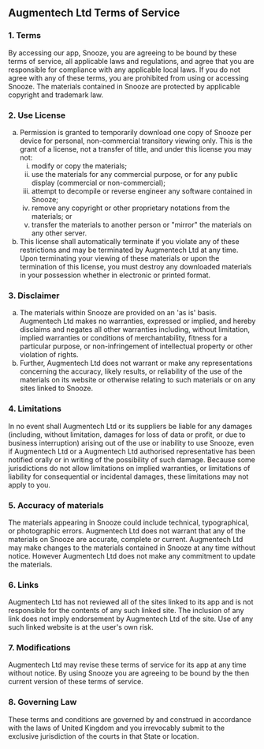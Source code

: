<h2>Augmentech Ltd Terms of Service</h2>
<h3>1. Terms</h3>
<p>By accessing our app, Snooze, you are agreeing to be bound by these terms of service, all applicable laws and regulations, and agree that you are responsible for compliance with any applicable local laws. If you do not agree with any of these terms, you are prohibited from using or accessing Snooze. The materials contained in Snooze are protected by applicable copyright and trademark law.</p>
<h3>2. Use License</h3>
<ol type="a">
   <li>Permission is granted to temporarily download one copy of Snooze per device for personal, non-commercial transitory viewing only. This is the grant of a license, not a transfer of title, and under this license you may not:
   <ol type="i">
       <li>modify or copy the materials;</li>
       <li>use the materials for any commercial purpose, or for any public display (commercial or non-commercial);</li>
       <li>attempt to decompile or reverse engineer any software contained in Snooze;</li>
       <li>remove any copyright or other proprietary notations from the materials; or</li>
       <li>transfer the materials to another person or "mirror" the materials on any other server.</li>
   </ol>
    </li>
   <li>This license shall automatically terminate if you violate any of these restrictions and may be terminated by Augmentech Ltd at any time. Upon terminating your viewing of these materials or upon the termination of this license, you must destroy any downloaded materials in your possession whether in electronic or printed format.</li>
</ol>
<h3>3. Disclaimer</h3>
<ol type="a">
   <li>The materials within Snooze are provided on an 'as is' basis. Augmentech Ltd makes no warranties, expressed or implied, and hereby disclaims and negates all other warranties including, without limitation, implied warranties or conditions of merchantability, fitness for a particular purpose, or non-infringement of intellectual property or other violation of rights.</li>
   <li>Further, Augmentech Ltd does not warrant or make any representations concerning the accuracy, likely results, or reliability of the use of the materials on its website or otherwise relating to such materials or on any sites linked to Snooze.</li>
</ol>
<h3>4. Limitations</h3>
<p>In no event shall Augmentech Ltd or its suppliers be liable for any damages (including, without limitation, damages for loss of data or profit, or due to business interruption) arising out of the use or inability to use Snooze, even if Augmentech Ltd or a Augmentech Ltd authorised representative has been notified orally or in writing of the possibility of such damage. Because some jurisdictions do not allow limitations on implied warranties, or limitations of liability for consequential or incidental damages, these limitations may not apply to you.</p>
<h3>5. Accuracy of materials</h3>
<p>The materials appearing in Snooze could include technical, typographical, or photographic errors. Augmentech Ltd does not warrant that any of the materials on Snooze are accurate, complete or current. Augmentech Ltd may make changes to the materials contained in Snooze at any time without notice. However Augmentech Ltd does not make any commitment to update the materials.</p>
<h3>6. Links</h3>
<p>Augmentech Ltd has not reviewed all of the sites linked to its app and is not responsible for the contents of any such linked site. The inclusion of any link does not imply endorsement by Augmentech Ltd of the site. Use of any such linked website is at the user's own risk.</p>
<h3>7. Modifications</h3>
<p>Augmentech Ltd may revise these terms of service for its app at any time without notice. By using Snooze you are agreeing to be bound by the then current version of these terms of service.</p>
<h3>8. Governing Law</h3>
<p>These terms and conditions are governed by and construed in accordance with the laws of United Kingdom and you irrevocably submit to the exclusive jurisdiction of the courts in that State or location.</p>